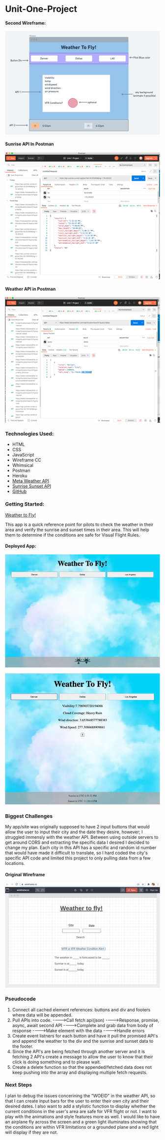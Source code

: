 # Unit-One-Project

#### Second Wireframe:
![Picture](images/Second-Wireframe.png)

#### Sunrise API In Postman
![Picture](images/SunriseAPIPostman.png)

#### Weather API in Postman
![Picture](images/WeatherAPIPostman.png)

### Technologies Used:

* HTML
* CSS
* JavaScript
* Wireframe CC
* Whimsical
* Postman
* Heroku
* [Meta Weather API](https://www.metaweather.com/api/)
* [Sunrise Sunset API](https://sunrise-sunset.org/api)
* [GitHub](https://github.com/Looloo414/unit-one-project)


### Getting Started:

[Weather to Fly!](http://weather_to_fly.surge.sh/)

This app is a quick reference point for pilots to check the weather in their area and verify the sunrise and sunset times in their area. This will help them to determine if the conditions are safe for Visual Flight Rules.

#### Deployed App: 
![Picture](images/Screenshot-of-App.png)

![Picture](images/Screenshot-app-2.png)


### Biggest Challenges

My app/site was originally supposed to have 2 input buttons that would allow the user to input their city and the date they desire, however; I struggled immensly with the weather API. Between using outside servers to get around CORS and extracting the specific data I desired I decided to change my plan. Each city in this API has a specific and random id number that would have made it difficult to translate, so I hard coded the city's specific API code and limited this project to only pulling data from a few locations. 


#### Original Wireframe
![Picture](images/Original-Wireframe.png)



### Pseudocode

1. Connect all cached element references: buttons and div and footers where data will be appended. 
2. Pull APIs into code.
   ---->Call fetch api(json)
   ---->Response, promise, async, await second API
   ---->Complete and grab data from body of response
   ---->Make element with the data
   ---->Handle errors
3. Create event listners for each button and have it pull the promised API's and append the weather to the div and the sunrise and sunset data to the footer. 
4. Since the API's are being fetched through another server and it is fetching 2 API's create a message to allow the user to know that their click is doing something and to please wait. 
5. Create a delete function so that the appended/fetched data does not keep pushing into the array and displaying multiple fetch requests. 


### Next Steps

I plan to debug the issues concerining the "WOEID" in the weather API, so that I can create input bars for the user to enter their own city and their desired dates. I also want to add a stylistic function to display whether the current conditions in the user's area are safe for VFR flight or not. I want to play with the animations and style features more as well. I would like to have an airplane fly across the screen and a green light illuminates showing that the conditions are within VFR limitations or a grounded plane and a red light will display if they are not. 

